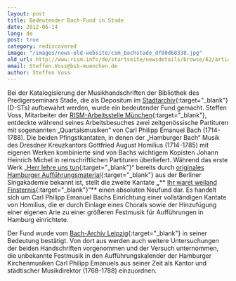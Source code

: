 ```yaml
---
layout: post
title: Bedeutender Bach-Fund in Stade
date: 2012-06-14
lang: de
post: true
category: rediscovered
image: "/images/news-old-website/csm_bachstade_df00d68338.jpg"
old_url: http://www.rism.info/de/startseite/newsdetails/browse/62/article/64/significant-bach-discovery-in-stade-germany.html
email: Steffen.Voss@bsb-muenchen.de
author: Steffen Voss
---
```



Bei der Katalogisierung der Musikhandschriften der Bibliothek des Predigerseminars Stade, die als Depositum im [Stadtarchiv](http://www.stadt-stade.info/Stadtarchiv){:target="_blank"}(D-STs) aufbewahrt werden, wurde ein bedeutender Fund gemacht. Steffen Voss, Mitarbeiter der [RISM-Arbeitsstelle München](http://www.rism.info/de/workgroups/germany-dresden-munich-working-group-deutschland/home.html){:target="_blank"}, entdeckte während seines Arbeitsbesuches zwei zeitgenössische Partituren mit sogenannten „Quartalsmusiken“ von Carl Philipp Emanuel Bach (1714-1788). Die beiden Pfingstkantaten, in denen der „Hamburger Bach“ Musik des Dresdner Kreuzkantors Gottfried August Homilius (1714-1785) mit eigenen Werken kombinierte sind von Bachs wichtigem Kopisten Johann Heinrich Michel in reinschriftlichen Partituren überliefert. Während das erste Werk „[Herr lehre uns tun](http://opac.rism.info/search?documentid=450057337){:target="_blank"}“ bereits durch [originales Hamburger Aufführungsmaterial](http://opac.rism.info/search?documentid=469025700){:target="_blank"} aus der Berliner Singakademie bekannt ist, stellt die zweite Kantate **„**** [Ihr waret weiland Finsternis](http://opac.rism.info/search?documentid=450057344){:target="_blank"}“** einen absoluten Neufund dar. Es handelt sich um Carl Philipp Emanuel Bachs Einrichtung einer vollständigen Kantate von Homilius, die er durch Einlage eines Chorals sowie der Hinzufügung einer eigenen Arie zu einer größeren Festmusik für Aufführungen in Hamburg einrichtete.

Der Fund wurde vom [Bach-Archiv Leipzig](http://www.bach-leipzig.de/){:target="_blank"} in seiner Bedeutung bestätigt. Von dort aus werden auch weitere Untersuchungen der beiden Handschriften vorgenommen und der Versuch unternommen, die unbekannte Festmusik in den Aufführungskalender der Hamburger Kirchenmusiken Carl Philipp Emanuels aus seiner Zeit als Kantor und städtischer Musikdirektor (1768-1788) einzuordnen.